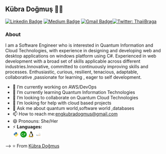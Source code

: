 ## Kübra Doğmuş 👨‍💻

[![Linkedin Badge](https://img.shields.io/badge/-Kubra_Dogmus-blue?style=flat-square&logo=Linkedin&logoColor=white&link=https://www.linkedin.com/in/kubradogmus/)](https://www.linkedin.com/in/kubradogmus/) [![Medium Badge](https://img.shields.io/badge/-@KubraDogmus-03a57a?style=flat-square&labelColor=000000&logo=Medium&link=https://medium.com/@Kubradogmus/)](https://medium.com/@engkubradogmus)
[![Gmail Badge](https://img.shields.io/badge/-engkubradogmus@gmail.com-c14438?style=flat-square&logo=Gmail&logoColor=white&link=mailto:engkubradogmus@gmail.com)](mailto:engkubradogmus@gmail.com)[![Twitter: ThaiiBraga](https://img.shields.io/badge/-@kubradogmus72-1ca0f1?style=flat-square&labelColor=1ca0f1&logo=twitter&logoColor=white&link=https://twitter.com/kubradogmus72)](https://twitter.com/_Kubra_Dogmus_)

### About
I am a Software Engineer who is interested  in Quantum Information  and Cloud Technologies, with experience in
designing and developing web and desktop applications on windows platform using C#. Experienced in web
development with a broad set of skills applicable across different industries.Innovative, committed to continuously improving skills and processes. Enthusiastic, curious,
resilient, tenacious, adaptable, collaborative ,passionate for learning , eager to self development.

- 🔭 I’m currently working on AWS/DevOps
- 🌱 I’m currently learning Quantum Information Technologies
- 👯 I’m looking to collaborate on Quantum Cloud Technologies
- 🤔 I’m looking for help with cloud based projects
- 💬 Ask me about quantum world,software world ,databases
- 📫 How to reach me:engkubradogmus@gmail.com
- 😄 Pronouns: She/Her
- ⚡ **Languages:**  
<code><img height="20" src="https://raw.githubusercontent.com/github/explore/80688e429a7d4ef2fca1e82350fe8e3517d3494d/topics/python/python.png"></code>
<code><img height="20" src="https://raw.githubusercontent.com/github/explore/80688e429a7d4ef2fca1e82350fe8e3517d3494d/topics/csharp/csharp.png"></code>
<code><img height="20" src="https://raw.githubusercontent.com/github/explore/80688e429a7d4ef2fca1e82350fe8e3517d3494d/topics/linux/linux.png"></code>
<code><img height="20" src="https://raw.githubusercontent.com/github/explore/80688e429a7d4ef2fca1e82350fe8e3517d3494d/topics/mysql/mysql.png"></code>

-->
⭐️ From [Kübra Doğmuş](https://github.com/kubradogmus)
